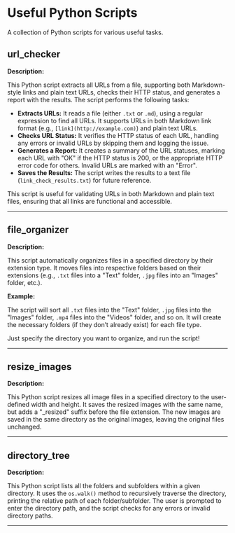 # Useful Python Scripts
A collection of Python scripts for various useful tasks.

## url_checker

**Description:**

This Python script extracts all URLs from a file, supporting both Markdown-style links and plain text URLs, checks their HTTP status, and generates a report with the results. The script performs the following tasks:

- **Extracts URLs:** It reads a file (either `.txt` or `.md`), using a regular expression to find all URLs. It supports URLs in both Markdown link format (e.g., `[link](http://example.com)`) and plain text URLs.
- **Checks URL Status:** It verifies the HTTP status of each URL, handling any errors or invalid URLs by skipping them and logging the issue.
- **Generates a Report:** It creates a summary of the URL statuses, marking each URL with "OK" if the HTTP status is 200, or the appropriate HTTP error code for others. Invalid URLs are marked with an "Error".
- **Saves the Results:** The script writes the results to a text file (`link_check_results.txt`) for future reference.

This script is useful for validating URLs in both Markdown and plain text files, ensuring that all links are functional and accessible.

---

## file_organizer

**Description:**

This script automatically organizes files in a specified directory by their extension type. It moves files into respective folders based on their extensions (e.g., `.txt` files into a "Text" folder, `.jpg` files into an "Images" folder, etc.).

**Example:**

The script will sort all `.txt` files into the "Text" folder, `.jpg` files into the "Images" folder, `.mp4` files into the "Videos" folder, and so on. It will create the necessary folders (if they don’t already exist) for each file type.

Just specify the directory you want to organize, and run the script!

---

## resize_images

**Description:**

This Python script resizes all image files in a specified directory to the user-defined width and height. It saves the resized images with the same name, but adds a "_resized" suffix before the file extension. The new images are saved in the same directory as the original images, leaving the original files unchanged.

---

## directory_tree

**Description:**

This Python script lists all the folders and subfolders within a given directory. It uses the `os.walk()` method to recursively traverse the directory, printing the relative path of each folder/subfolder. The user is prompted to enter the directory path, and the script checks for any errors or invalid directory paths.

---

